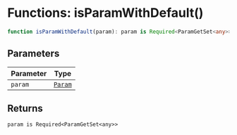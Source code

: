 # Functions: isParamWithDefault()

```ts
function isParamWithDefault(param): param is Required<ParamGetSet<any>>
```

## Parameters

| Parameter | Type |
| ------ | ------ |
| `param` | [`Param`](../types/Param.md) |

## Returns

`param is Required<ParamGetSet<any>>`
